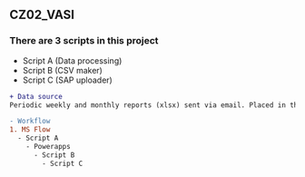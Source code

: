 ## CZ02_VASI

### There are 3 scripts in this project
  - Script A (Data processing)
  - Script B (CSV maker)
  - Script C (SAP uploader)
 
 ```diff
+ Data source 
Periodic weekly and monthly reports (xlsx) sent via email. Placed in the sharepoint library by flow

- Workflow
1. MS Flow
   - Script A
     - Powerapps
       - Script B
         - Script C
